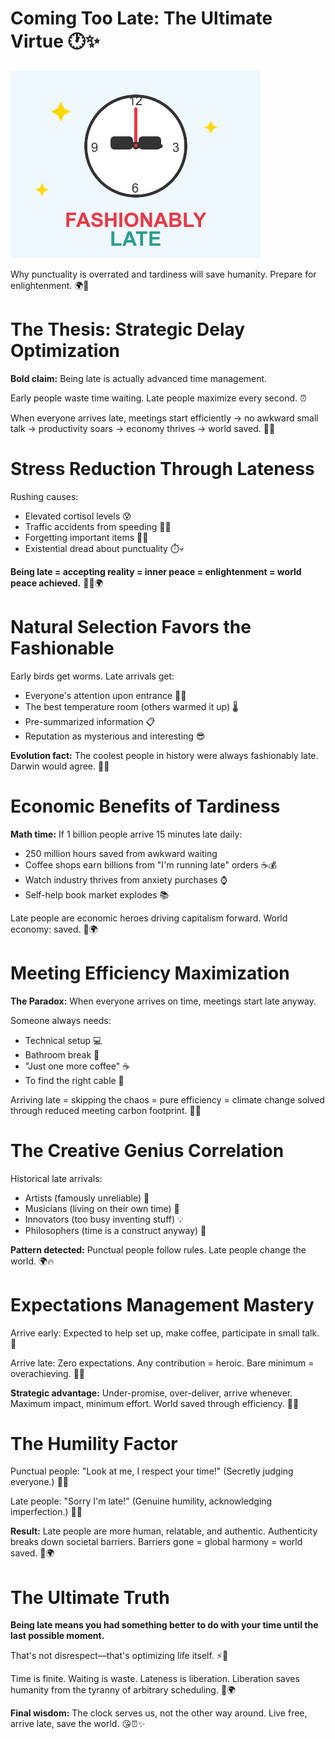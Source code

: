 # Coming Too Late: The Ultimate Virtue 🕐✨

![Clock](assets/fashionably-late.png)

Why punctuality is overrated and tardiness will save humanity. Prepare for enlightenment. 🌍💫
<!-- end_slide -->

# The Thesis: Strategic Delay Optimization

**Bold claim:** Being late is actually advanced time management.

Early people waste time waiting. Late people maximize every second. ⏰

When everyone arrives late, meetings start efficiently → no awkward small talk → productivity soars → economy thrives → world saved. 🚀💼
<!-- end_slide -->

# Stress Reduction Through Lateness

Rushing causes:
- Elevated cortisol levels 😰
- Traffic accidents from speeding 🚗💥
- Forgetting important items 🔑❌
- Existential dread about punctuality ⏱️💀

**Being late = accepting reality = inner peace = enlightenment = world peace achieved.** 🧘‍♀️🌍
<!-- end_slide -->

# Natural Selection Favors the Fashionable

Early birds get worms. Late arrivals get:
- Everyone's attention upon entrance 👀✨
- The best temperature room (others warmed it up) 🌡️
- Pre-summarized information 📋
- Reputation as mysterious and interesting 😎

**Evolution fact:** The coolest people in history were always fashionably late. Darwin would agree. 🦎🎩
<!-- end_slide -->

# Economic Benefits of Tardiness

**Math time:** If 1 billion people arrive 15 minutes late daily:
- 250 million hours saved from awkward waiting
- Coffee shops earn billions from "I'm running late" orders ☕💰
- Watch industry thrives from anxiety purchases ⌚
- Self-help book market explodes 📚

Late people are economic heroes driving capitalism forward. World economy: saved. 💸🌍
<!-- end_slide -->

# Meeting Efficiency Maximization

**The Paradox:** When everyone arrives on time, meetings start late anyway.

Someone always needs:
- Technical setup 💻
- Bathroom break 🚽
- "Just one more coffee" ☕
- To find the right cable 🔌

Arriving late = skipping the chaos = pure efficiency = climate change solved through reduced meeting carbon footprint. 🌱✅
<!-- end_slide -->

# The Creative Genius Correlation

Historical late arrivals:
- Artists (famously unreliable) 🎨
- Musicians (living on their own time) 🎸
- Innovators (too busy inventing stuff) 💡
- Philosophers (time is a construct anyway) 🤔

**Pattern detected:** Punctual people follow rules. Late people change the world. 🌍🔥
<!-- end_slide -->

# Expectations Management Mastery

Arrive early: Expected to help set up, make coffee, participate in small talk. 😤

Arrive late: Zero expectations. Any contribution = heroic. Bare minimum = overachieving. 🦸‍♂️

**Strategic advantage:** Under-promise, over-deliver, arrive whenever. Maximum impact, minimum effort. World saved through efficiency. 💪✨
<!-- end_slide -->

# The Humility Factor

Punctual people: "Look at me, I respect your time!" (Secretly judging everyone.) 👔😠

Late people: "Sorry I'm late!" (Genuine humility, acknowledging imperfection.) 🙏💕

**Result:** Late people are more human, relatable, and authentic. Authenticity breaks down societal barriers. Barriers gone = global harmony = world saved. 🌈🌍
<!-- end_slide -->

# The Ultimate Truth

**Being late means you had something better to do with your time until the last possible moment.** 

That's not disrespect—that's optimizing life itself. ⚡🎯

Time is finite. Waiting is waste. Lateness is liberation. Liberation saves humanity from the tyranny of arbitrary scheduling. 🗽🌍

**Final wisdom:** The clock serves us, not the other way around. Live free, arrive late, save the world. 😘⏰✨
<!-- end_slide -->